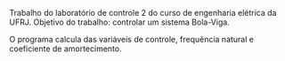 Trabalho do laboratório de controle 2 do curso de engenharia elétrica da UFRJ. Objetivo do trabalho: controlar um sistema Bola-Viga.

O programa calcula das variáveis de controle, frequência natural e coeficiente de amortecimento.
